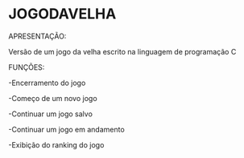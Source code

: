 # JOGODAVELHA

APRESENTAÇÃO:

Versão de um jogo da velha escrito na linguagem de programação C


FUNÇÕES:

-Encerramento do jogo

-Começo de um novo jogo

-Continuar um jogo salvo

-Continuar um jogo em andamento

-Exibição do ranking do jogo


